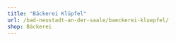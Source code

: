 ```yaml
---
title: "Bäckerei Klüpfel"
url: /bad-neustadt-an-der-saale/baeckerei-kluepfel/
shop: Bäckerei
---
```


